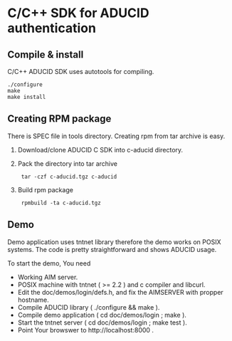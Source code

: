 C/C++ SDK for ADUCID authentication
===================================

Compile & install
-----------------

C/C++ ADUCID SDK uses autotools for compiling.

    ./configure
    make
    make install

Creating RPM package
--------------------

There is SPEC file in tools directory. Creating rpm from tar archive is easy.

1. Download/clone ADUCID C SDK into c-aducid directory.
2. Pack the directory into tar archive

        tar -czf c-aducid.tgz c-aducid

3. Build rpm package

        rpmbuild -ta c-aducid.tgz

Demo
----
Demo application uses tntnet library therefore the demo works on POSIX systems.
The code is pretty straightforward and shows ADUCID usage.

To start the demo, You need

* Working AIM server.
* POSIX machine with tntnet ( >= 2.2 ) and c compiler and libcurl.
* Edit the doc/demos/login/defs.h, and fix the AIMSERVER  with propper hostname.
* Compile ADUCID library ( ./configure && make ).
* Compile demo application ( cd doc/demos/login ; make ).
* Start the tntnet server ( cd doc/demos/login ; make test ).
* Point Your browswer to http://localhost:8000 .
